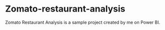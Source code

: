 # Zomato-restaurant-analysis
Zomato Restaurant Analysis is a sample project created by me on Power BI. 
